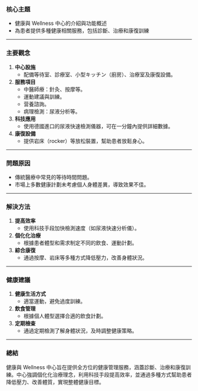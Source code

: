 ### 核心主題  
- 健康與 Wellness 中心的介紹與功能概述  
- 為患者提供多種健康相關服務，包括診斷、治療和康復訓練  

---

### 主要觀念  
1. **中心設施**  
   - 配備等待室、診療室、小型キッチン（廚房）、治療室及康復設備。  
2. **服務項目**  
   - 中醫師療：針灸、按摩等。  
   - 運動建議與訓練。  
   - 营養諮詢。  
   - 病理檢測：尿液分析等。  
3. **科技應用**  
   - 使用德國進口的尿液快速檢測儀器，可在一分鐘內提供詳細數據。  
4. **康復設備**  
   - 提供岩床（rocker）等放松裝置，幫助患者放鬆身心。  

---

### 問題原因  
- 傳統醫療中常見的等待時間問題。  
- 市場上多數健康計劃未考慮個人身體差異，導致效果不佳。  

---

### 解決方法  
1. **提高效率**  
   - 使用科技手段加快檢測速度（如尿液快速分析儀）。  
2. **個化化治療**  
   - 根據患者體型和需求制定不同的飲食、運動計劃。  
3. **綜合康復**  
   - 通過按摩、岩床等多種方式降低壓力，改善身體狀況。  

---

### 健康建議  
1. **健康生活方式**  
   - 適當運動，避免過度訓練。  
2. **飲食管理**  
   - 根據個人體型選擇合適的飲食計劃。  
3. **定期檢查**  
   - 通過定期檢測了解身體狀況，及時調整健康策略。  

---

### 總結  
健康與 Wellness 中心旨在提供全方位的健康管理服務，涵蓋診斷、治療和康復訓練。中心強調個化化治療理念，利用科技手段提高效率，並通過多種方式幫助患者降低壓力、改善體質，實現整體健康目標。